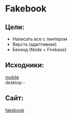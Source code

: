 # Fakebook  
## Цели:  
+ Написать все с линтером
+ Верста (адаптивная)  
+ Бекэнд (Node + Firebase)  
## Исходники:  
[mobile](./sourceimgs/)  
desktop -  
## Сайт:  
[fakebook](https://cakenumber1.github.io/fakebook) 